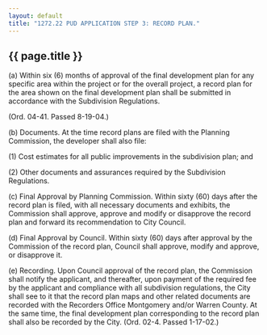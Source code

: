 ```yaml
---
layout: default 
title: "1272.22 PUD APPLICATION STEP 3: RECORD PLAN."
---
```


{{ page.title }}
----------------

​(a) Within six (6) months of approval of the final development plan for
any specific area within the project or for the overall project, a
record plan for the area shown on the final development plan shall be
submitted in accordance with the Subdivision Regulations.

(Ord. 04-41. Passed 8-19-04.)

​(b) Documents. At the time record plans are filed with the Planning
Commission, the developer shall also file:

​(1) Cost estimates for all public improvements in the subdivision plan;
and

​(2) Other documents and assurances required by the Subdivision
Regulations.

​(c) Final Approval by Planning Commission. Within sixty (60) days after
the record plan is filed, with all necessary documents and exhibits, the
Commission shall approve, approve and modify or disapprove the record
plan and forward its recommendation to City Council.

​(d) Final Approval by Council. Within sixty (60) days after approval by
the Commission of the record plan, Council shall approve, modify and
approve, or disapprove it.

​(e) Recording. Upon Council approval of the record plan, the Commission
shall notify the applicant, and thereafter, upon payment of the required
fee by the applicant and compliance with all subdivision regulations,
the City shall see to it that the record plan maps and other related
documents are recorded with the Recorders Office Montgomery and/or
Warren County. At the same time, the final development plan
corresponding to the record plan shall also be recorded by the City.
(Ord. 02-4. Passed 1-17-02.)

